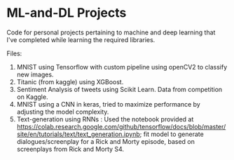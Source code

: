 # ML-and-DL Projects
Code for personal projects pertaining to machine and deep learning that I've completed while learning the required libraries.

Files: 
1. MNIST using Tensorflow with custom pipeline using openCV2 to classify new images.
2. Titanic (from kaggle) using XGBoost. 
3. Sentiment Analysis of tweets using Scikit Learn. Data from competition on Kaggle.
4. MNIST using a CNN in keras, tried to maximize performance by adjusting the model complexity. 
5. Text-generation using RNNs : Used the notebook provided at https://colab.research.google.com/github/tensorflow/docs/blob/master/site/en/tutorials/text/text_generation.ipynb; fit model to generate dialogues/screenplay for a Rick and Morty episode, based on screenplays from Rick and Morty S4. 
